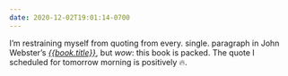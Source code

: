 ```yaml
---
date: 2020-12-02T19:01:14-0700
---
```


I’m restraining myself from quoting from every. single. paragraph in John Webster’s [<cite>{{book.title}}</cite>]({{book.link}}), but *wow*: this book is packed. The quote I scheduled for tomorrow morning is positively 🔥.
